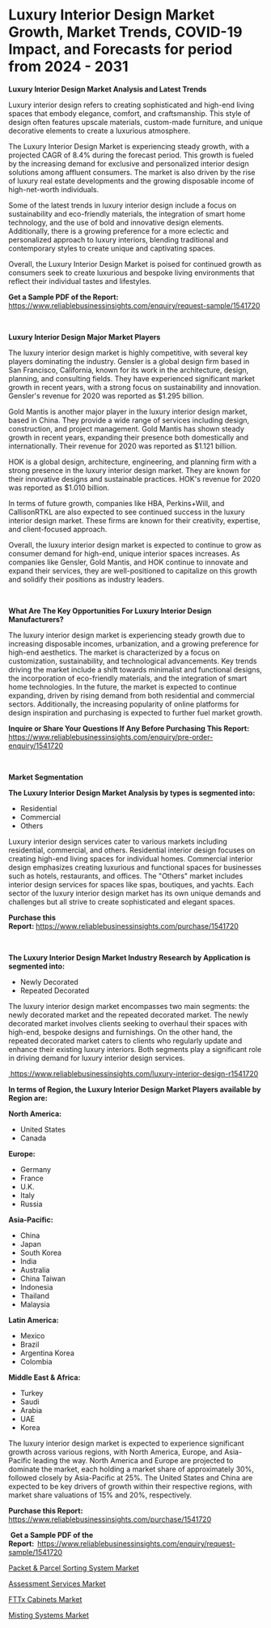<p><h1>Luxury Interior Design Market Growth, Market Trends, COVID-19 Impact, and Forecasts for period from 2024 - 2031</h1></p><p><strong>Luxury Interior Design Market Analysis and Latest Trends</strong></p>
<p><p>Luxury interior design refers to creating sophisticated and high-end living spaces that embody elegance, comfort, and craftsmanship. This style of design often features upscale materials, custom-made furniture, and unique decorative elements to create a luxurious atmosphere.</p><p>The Luxury Interior Design Market is experiencing steady growth, with a projected CAGR of 8.4% during the forecast period. This growth is fueled by the increasing demand for exclusive and personalized interior design solutions among affluent consumers. The market is also driven by the rise of luxury real estate developments and the growing disposable income of high-net-worth individuals.</p><p>Some of the latest trends in luxury interior design include a focus on sustainability and eco-friendly materials, the integration of smart home technology, and the use of bold and innovative design elements. Additionally, there is a growing preference for a more eclectic and personalized approach to luxury interiors, blending traditional and contemporary styles to create unique and captivating spaces.</p><p>Overall, the Luxury Interior Design Market is poised for continued growth as consumers seek to create luxurious and bespoke living environments that reflect their individual tastes and lifestyles.</p></p>
<p><strong>Get a Sample PDF of the Report:&nbsp;</strong> <a href="https://www.reliablebusinessinsights.com/enquiry/request-sample/1541720">https://www.reliablebusinessinsights.com/enquiry/request-sample/1541720</a></p>
<p>&nbsp;</p>
<p><strong>Luxury Interior Design Major Market Players</strong></p>
<p><p>The luxury interior design market is highly competitive, with several key players dominating the industry. Gensler is a global design firm based in San Francisco, California, known for its work in the architecture, design, planning, and consulting fields. They have experienced significant market growth in recent years, with a strong focus on sustainability and innovation. Gensler's revenue for 2020 was reported as $1.295 billion.</p><p>Gold Mantis is another major player in the luxury interior design market, based in China. They provide a wide range of services including design, construction, and project management. Gold Mantis has shown steady growth in recent years, expanding their presence both domestically and internationally. Their revenue for 2020 was reported as $1.121 billion.</p><p>HOK is a global design, architecture, engineering, and planning firm with a strong presence in the luxury interior design market. They are known for their innovative designs and sustainable practices. HOK's revenue for 2020 was reported as $1.010 billion.</p><p>In terms of future growth, companies like HBA, Perkins+Will, and CallisonRTKL are also expected to see continued success in the luxury interior design market. These firms are known for their creativity, expertise, and client-focused approach.</p><p>Overall, the luxury interior design market is expected to continue to grow as consumer demand for high-end, unique interior spaces increases. As companies like Gensler, Gold Mantis, and HOK continue to innovate and expand their services, they are well-positioned to capitalize on this growth and solidify their positions as industry leaders.</p></p>
<p>&nbsp;</p>
<p><strong>What Are The Key Opportunities For Luxury Interior Design Manufacturers?</strong></p>
<p><p>The luxury interior design market is experiencing steady growth due to increasing disposable incomes, urbanization, and a growing preference for high-end aesthetics. The market is characterized by a focus on customization, sustainability, and technological advancements. Key trends driving the market include a shift towards minimalist and functional designs, the incorporation of eco-friendly materials, and the integration of smart home technologies. In the future, the market is expected to continue expanding, driven by rising demand from both residential and commercial sectors. Additionally, the increasing popularity of online platforms for design inspiration and purchasing is expected to further fuel market growth.</p></p>
<p><strong>Inquire or Share Your Questions If Any Before Purchasing This Report:</strong> <a href="https://www.reliablebusinessinsights.com/enquiry/pre-order-enquiry/1541720">https://www.reliablebusinessinsights.com/enquiry/pre-order-enquiry/1541720</a></p>
<p>&nbsp;</p>
<p><strong>Market Segmentation</strong></p>
<p><strong>The Luxury Interior Design Market Analysis by types is segmented into:</strong></p>
<p><ul><li>Residential</li><li>Commercial</li><li>Others</li></ul></p>
<p><p>Luxury interior design services cater to various markets including residential, commercial, and others. Residential interior design focuses on creating high-end living spaces for individual homes. Commercial interior design emphasizes creating luxurious and functional spaces for businesses such as hotels, restaurants, and offices. The "Others" market includes interior design services for spaces like spas, boutiques, and yachts. Each sector of the luxury interior design market has its own unique demands and challenges but all strive to create sophisticated and elegant spaces.</p></p>
<p><strong>Purchase this Report:&nbsp;</strong><a href="https://www.reliablebusinessinsights.com/purchase/1541720">https://www.reliablebusinessinsights.com/purchase/1541720</a></p>
<p>&nbsp;</p>
<p><strong>The Luxury Interior Design Market Industry Research by Application is segmented into:</strong></p>
<p><ul><li>Newly Decorated</li><li>Repeated Decorated</li></ul></p>
<p><p>The luxury interior design market encompasses two main segments: the newly decorated market and the repeated decorated market. The newly decorated market involves clients seeking to overhaul their spaces with high-end, bespoke designs and furnishings. On the other hand, the repeated decorated market caters to clients who regularly update and enhance their existing luxury interiors. Both segments play a significant role in driving demand for luxury interior design services.</p></p>
<p><a href="https://www.reliablebusinessinsights.com/luxury-interior-design-r1541720">&nbsp;https://www.reliablebusinessinsights.com/luxury-interior-design-r1541720</a></p>
<p><strong>In terms of Region, the Luxury Interior Design Market Players available by Region are:</strong></p>
<p>
    <p> <strong> North America: </strong>
        <ul>
            <li>United States</li>
            <li>Canada</li>
        </ul>
        </p> 
    <p> <strong> Europe: </strong>
        <ul>
            <li>Germany</li>
            <li>France</li>
            <li>U.K.</li>
            <li>Italy</li>
            <li>Russia</li>
        </ul>
        </p> 
    <p> <strong> Asia-Pacific: </strong>
        <ul>
            <li>China</li>
            <li>Japan</li>
            <li>South Korea</li>
            <li>India</li>
            <li>Australia</li>
            <li>China Taiwan</li>
            <li>Indonesia</li>
            <li>Thailand</li>
            <li>Malaysia</li>
        </ul>
        </p> 
    <p> <strong> Latin America: </strong>
        <ul>
            <li>Mexico</li>
            <li>Brazil</li>
            <li>Argentina Korea</li>
            <li>Colombia</li>
        </ul>
        </p> 
    <p> <strong> Middle East & Africa: </strong>
        <ul>
            <li>Turkey</li>
            <li>Saudi</li>
            <li>Arabia</li>
            <li>UAE</li>
            <li>Korea</li>
        </ul>
    </p>
    </p>
<p><p>The luxury interior design market is expected to experience significant growth across various regions, with North America, Europe, and Asia-Pacific leading the way. North America and Europe are projected to dominate the market, each holding a market share of approximately 30%, followed closely by Asia-Pacific at 25%. The United States and China are expected to be key drivers of growth within their respective regions, with market share valuations of 15% and 20%, respectively.</p></p>
<p><strong>Purchase this Report: </strong><a href="https://www.reliablebusinessinsights.com/purchase/1541720">https://www.reliablebusinessinsights.com/purchase/1541720</a></p>
<p>&nbsp;<strong>Get a Sample PDF of the Report:&nbsp;&nbsp;</strong><a href="https://www.reliablebusinessinsights.com/enquiry/request-sample/1541720">https://www.reliablebusinessinsights.com/enquiry/request-sample/1541720</a></p>
<p><strong></strong></p>
<p><p><a href="https://www.linkedin.com/pulse/global-packet-amp-parcel-sorting-system-market-projected-grow-cagr-ul6ec">Packet & Parcel Sorting System Market</a></p><p><a href="https://github.com/seamusocallaghan/Market-Research-Report-List-1/blob/main/assessment-services-market.md">Assessment Services Market</a></p><p><a href="https://www.linkedin.com/pulse/fttx-cabinets-market-size-segmentation-trends-growth-analysis-avkac">FTTx Cabinets Market</a></p><p><a href="https://github.com/sydneyHaley871/Market-Research-Report-List-1/blob/main/misting-systems-market.md">Misting Systems Market</a></p></p>